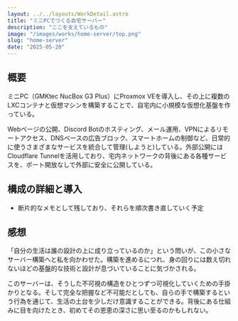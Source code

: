 ```yaml
---
layout: ../../layouts/WorkDetail.astro
title: "ミニPCでつくる自宅サーバー"
description: "ここを支えているもの"
image: "/images/works/home-server/top.png"
slug: "home-server"
date: "2025-05-20"
---
```


## 概要

ミニPC（GMKtec NucBox G3 Plus）にProxmox VEを導入し、その上に複数のLXCコンテナと仮想マシンを構築することで、自宅内に小規模な仮想化基盤を作っている。

Webページの公開、Discord Botのホスティング、メール運用、VPNによるリモートアクセス、DNSベースの広告ブロック、スマートホームの制御など、日常的に使うさまざまなサービスを統合して管理(しようと)している。外部公開にはCloudflare Tunnelを活用しており、宅内ネットワークの背後にある各種サービスを、ポート開放なしで外部に安全に公開している。

## 構成の詳細と導入
- 断片的なメモとして残しており、それらを順次書き直していく予定


## 感想

「自分の生活は誰の設計の上に成り立っているのか」という問いが、この小さなサーバー構築へと私を向かわせた。構築を進めるにつれ、身の回りには数え切れないほどの基盤的な技術と設計が息づいていることに気づかされる。

このサーバーは、そうした不可視の構造をひとつずつ可視化していくための手掛かりとなる。そして完全な把握など不可能だとしても、自らの手で構築するという行為を通じて、生活の土台を少しだけ意識することができる。背後にある仕組みに目を向けたとき、初めてその恩恵の深さに思い至るのかもしれない。